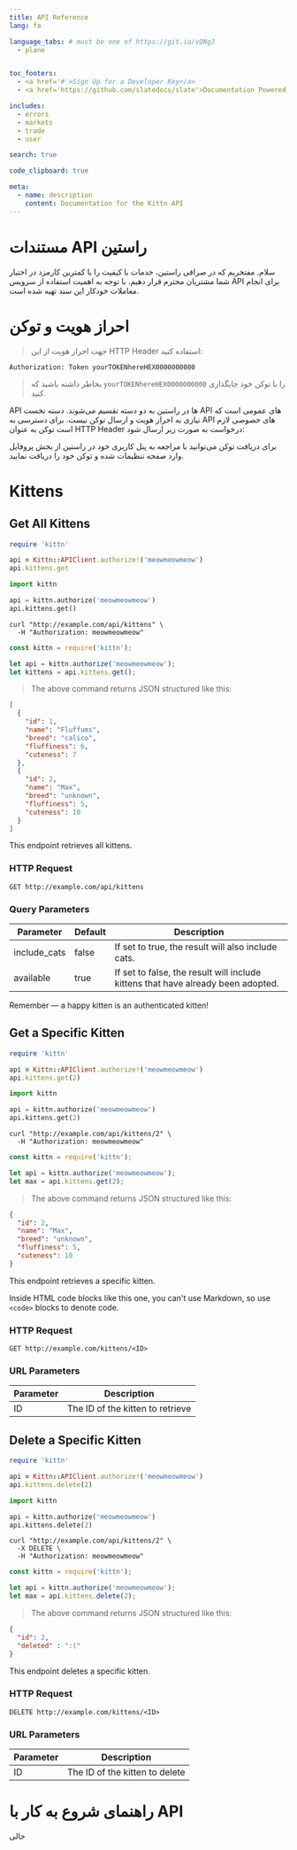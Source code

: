```yaml
---
title: API Reference
lang: fa

language_tabs: # must be one of https://git.io/vQNgJ
  - plane


toc_footers:
  - <a href='#'>Sign Up for a Developer Key</a>
  - <a href='https://github.com/slatedocs/slate'>Documentation Powered by Slate</a>

includes:
  - errors
  - markets
  - trade
  - user

search: true

code_clipboard: true

meta:
  - name: description
    content: Documentation for the Kittn API
---
```


# مستندات API راستین

سلام. مفتخریم که در صرافی راستین‌‌، خدمات با کیفیت را با کمترین کارمزد در اختیار شما مشتریان محترم قرار دهیم. با توجه به اهمیت استفاده از سرویس API برای انجام معاملات خودکار این سند تهیه شده است.

# احراز هویت و توکن

> جهت احراز هویت از این HTTP Header استفاده کنید:

```plane
Authorization: Token yourTOKENhereHEX0000000000
```


> بخاطر داشته باشید که `yourTOKENhereHEX0000000000` را با توکن خود جایگذاری کنید.


API ها در راستین به دو دسته تقسیم می‌شوند. دسته نخست  API های عمومی است که نیازی به احراز هویت و ارسال توکن نیست. برای دسترسی به API های خصوصی لازم است  توکن به عنوان HTTP Header درخواست به صورت زیر ارسال شود:




<aside class="notice">
برای دریافت توکن می‌توانید با مراجعه به پنل کاربری خود در راستین  از بخش پروفایل وارد صفحه تنظیمات شده و توکن خود را دریافت نمایید.
</aside>

# Kittens

## Get All Kittens

```ruby
require 'kittn'

api = Kittn::APIClient.authorize!('meowmeowmeow')
api.kittens.get
```

```python
import kittn

api = kittn.authorize('meowmeowmeow')
api.kittens.get()
```

```shell
curl "http://example.com/api/kittens" \
  -H "Authorization: meowmeowmeow"
```

```javascript
const kittn = require('kittn');

let api = kittn.authorize('meowmeowmeow');
let kittens = api.kittens.get();
```

> The above command returns JSON structured like this:

```json
[
  {
    "id": 1,
    "name": "Fluffums",
    "breed": "calico",
    "fluffiness": 6,
    "cuteness": 7
  },
  {
    "id": 2,
    "name": "Max",
    "breed": "unknown",
    "fluffiness": 5,
    "cuteness": 10
  }
]
```

This endpoint retrieves all kittens.

### HTTP Request

`GET http://example.com/api/kittens`

### Query Parameters

Parameter | Default | Description
--------- | ------- | -----------
include_cats | false | If set to true, the result will also include cats.
available | true | If set to false, the result will include kittens that have already been adopted.

<aside class="success">
Remember — a happy kitten is an authenticated kitten!
</aside>

## Get a Specific Kitten

```ruby
require 'kittn'

api = Kittn::APIClient.authorize!('meowmeowmeow')
api.kittens.get(2)
```

```python
import kittn

api = kittn.authorize('meowmeowmeow')
api.kittens.get(2)
```

```shell
curl "http://example.com/api/kittens/2" \
  -H "Authorization: meowmeowmeow"
```

```javascript
const kittn = require('kittn');

let api = kittn.authorize('meowmeowmeow');
let max = api.kittens.get(2);
```

> The above command returns JSON structured like this:

```json
{
  "id": 2,
  "name": "Max",
  "breed": "unknown",
  "fluffiness": 5,
  "cuteness": 10
}
```

This endpoint retrieves a specific kitten.

<aside class="warning">Inside HTML code blocks like this one, you can't use Markdown, so use <code>&lt;code&gt;</code> blocks to denote code.</aside>

### HTTP Request

`GET http://example.com/kittens/<ID>`

### URL Parameters

Parameter | Description
--------- | -----------
ID | The ID of the kitten to retrieve

## Delete a Specific Kitten

```ruby
require 'kittn'

api = Kittn::APIClient.authorize!('meowmeowmeow')
api.kittens.delete(2)
```

```python
import kittn

api = kittn.authorize('meowmeowmeow')
api.kittens.delete(2)
```

```shell
curl "http://example.com/api/kittens/2" \
  -X DELETE \
  -H "Authorization: meowmeowmeow"
```

```javascript
const kittn = require('kittn');

let api = kittn.authorize('meowmeowmeow');
let max = api.kittens.delete(2);
```

> The above command returns JSON structured like this:

```json
{
  "id": 2,
  "deleted" : ":("
}
```

This endpoint deletes a specific kitten.

### HTTP Request

`DELETE http://example.com/kittens/<ID>`

### URL Parameters

Parameter | Description
--------- | -----------
ID | The ID of the kitten to delete




<h1 id="quickstart">راهنمای شروع به کار با API</h1>

خالی